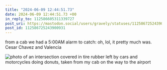 ```yaml
---
title: "2024-06-09 12:44:51.73"
date: 2024-06-09 12:44:51.73 +00
in_reply_to: 112586605311339727
post_uri: https://mastodon.social/users/gravely/statuses/112586725243900931
post_id: 112586725243900931
---
```

from a cab we had a 5:00AM alarm to catch: oh, lol, it pretty much was. Cesar Chavez and Valencia


![photo of an intersection covered in tire rubber left by cars and motorcycles doing donuts, taken from my cab on the way to the airport](/images/112586724981755425.jpeg)

